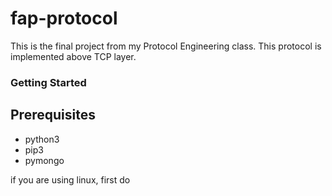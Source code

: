 # fap-protocol
This is the final project from my Protocol Engineering class. This protocol is implemented above TCP layer.

### Getting Started

## Prerequisites
* python3
* pip3
* pymongo

if you are using linux, first do


